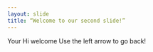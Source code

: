 ```yaml
---
layout: slide
title: “Welcome to our second slide!”
---
```

Your Hi welcome
Use the left arrow to go back!
